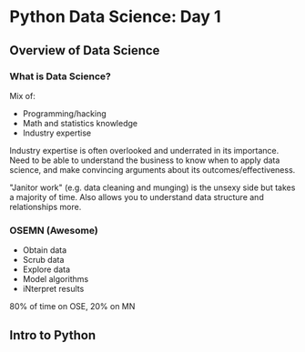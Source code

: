 # Python Data Science: Day 1

## Overview of Data Science

### What is Data Science?

Mix of:

  - Programming/hacking
  - Math and statistics knowledge
  - Industry expertise

Industry expertise is often overlooked and underrated in its importance.
Need to be able to understand the business to know when to apply data science,
and make convincing arguments about its outcomes/effectiveness.

"Janitor work" (e.g. data cleaning and munging) is the unsexy side but takes a
majority of time. Also allows you to understand data structure and relationships
more.

### OSEMN (Awesome)

  - Obtain data
  - Scrub data
  - Explore data
  - Model algorithms
  - iNterpret results

80% of time on OSE, 20% on MN

## Intro to Python
